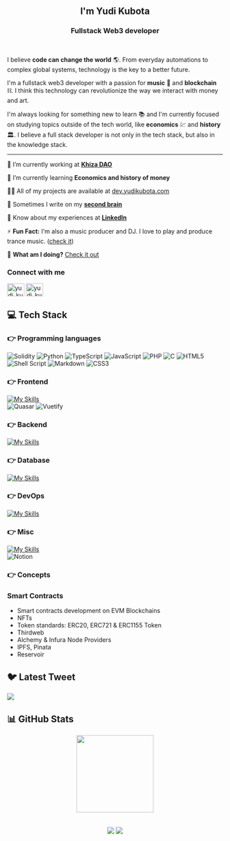 <h2 align="center">I'm Yudi Kubota</h2>
<h3 align="center">Fullstack Web3 developer</h3>

<br>

I believe **code can change the world** 🌎. From everyday automations to complex global systems, technology is the key to a better future.

I'm a fullstack web3 developer with a passion for **music** 🎵 and **blockchain** ⛓️. I think this technology can revolutionize the way we interact with money and art. 

I'm always looking for something new to learn 📚 and I'm currently focused on studying topics outside of the tech world, like **economics** 💹 and **history** 🏛️. I believe a full stack developer is not only in the tech stack, but also in the knowledge stack.

---

🔭 I’m currently working at [**Khiza DAO**](https://khizadao.com)

🌱 I’m currently learning **Economics and history of money**

👨‍💻 All of my projects are available at [dev.yudikubota.com](https://dev.yudikubota.com)

📝 Sometimes I write on my [**second brain**](https://notion.yudikubota.com)

📄 Know about my experiences at [**LinkedIn**](https://www.linkedin.com/in/yudi-kubota/)

⚡ **Fun Fact:** I'm also a music producer and DJ. I love to play and produce trance music. ([check it](https://music.yudikubota.com))

🧠 **What am I doing?** [Check it out](https://yudikubota.notion.site/O-que-estou-fazendo-85cfa964582b4b8c97b29eb461224e22)

<h3 align="left">Connect with me</h3>
<p align="left">
<a href="https://twitter.com/yudi_kubota" target="blank"><img align="center" src="https://raw.githubusercontent.com/rahuldkjain/github-profile-readme-generator/master/src/images/icons/Social/twitter.svg" alt="yudi_kubota" height="30" width="40" /></a>
<a href="https://instagram.com/yudi_kubota" target="blank"><img align="center" src="https://raw.githubusercontent.com/rahuldkjain/github-profile-readme-generator/master/src/images/icons/Social/instagram.svg" alt="yudi_kubota" height="30" width="40" /></a>
</p>

## 💻 Tech Stack

### 👉 Programming languages

![Solidity](https://img.shields.io/badge/Solidity-%23363636.svg?style=for-the-badge&logo=solidity&logoColor=white) ![Python](https://img.shields.io/badge/python-3670A0?style=for-the-badge&logo=python&logoColor=ffdd54) ![TypeScript](https://img.shields.io/badge/typescript-%23007ACC.svg?style=for-the-badge&logo=typescript&logoColor=white) ![JavaScript](https://img.shields.io/badge/javascript-%23323330.svg?style=for-the-badge&logo=javascript&logoColor=%23F7DF1E) ![PHP](https://img.shields.io/badge/php-%23777BB4.svg?style=for-the-badge&logo=php&logoColor=white) ![C](https://img.shields.io/badge/c-%2300599C.svg?style=for-the-badge&logo=c&logoColor=white) ![HTML5](https://img.shields.io/badge/html5-%23E34F26.svg?style=for-the-badge&logo=html5&logoColor=white) ![Shell Script](https://img.shields.io/badge/shell_script-%23121011.svg?style=for-the-badge&logo=gnu-bash&logoColor=white) ![Markdown](https://img.shields.io/badge/markdown-%23000000.svg?style=for-the-badge&logo=markdown&logoColor=white) ![CSS3](https://img.shields.io/badge/css3-%231572B6.svg?style=for-the-badge&logo=css3&logoColor=white)

<!-- [![My Skills](https://skillicons.dev/icons?i=solidity,typescript,python,javascript,php,c&perline=15)](https://skillicons.dev) -->

### 👉 Frontend
[![My Skills](https://skillicons.dev/icons?i=tailwind,vue,vite,sass,electron&perline=15)](https://skillicons.dev) <br>
![Quasar](https://img.shields.io/badge/Quasar-16B7FB?style=for-the-badge&logo=quasar&logoColor=black)
![Vuetify](https://img.shields.io/badge/Vuetify-1867C0?style=for-the-badge&logo=vuetify&logoColor=AEDDFF)

### 👉 Backend
[![My Skills](https://skillicons.dev/icons?i=aws,laravel,solidity,nodejs,nginx&perline=15)](https://skillicons.dev)

### 👉 Database
[![My Skills](https://skillicons.dev/icons?i=mysql,postgres,redis,dynamodb&perline=15)](https://skillicons.dev)

### 👉 DevOps
[![My Skills](https://skillicons.dev/icons?i=linux,aws,docker,cloudflare,github,gitlab&perline=15)](https://skillicons.dev)

### 👉 Misc
[![My Skills](https://skillicons.dev/icons?i=postman,git&perline=15)](https://skillicons.dev) <br>
![Notion](https://img.shields.io/badge/Notion-%23000000.svg?style=for-the-badge&logo=notion&logoColor=white)


 ### 👉 Concepts

### Smart Contracts

- Smart contracts development on EVM Blockchains
- NFTs
- Token standards: ERC20, ERC721 & ERC1155 Token
- Thirdweb
- Alchemy & Infura Node Providers
- IPFS, Pinata
- Reservoir

## 🐦 Latest Tweet
[![](https://gtce.itsvg.in/api?username=yudi_kubota)](https://github.com/VishwaGauravIn/github-twitter-card-embed)

## 📊 GitHub Stats

  <div align="center">
  <a href="https://github.com/yudikubota">
  <img height="180em" src="https://github-readme-stats.vercel.app/api/top-langs/?username=yudikubota&layout=compact&langs_count=7&theme=gotham"/>
</div>

<div align="center"> 
  <br>
  <br>
  <a href="https://www.linkedin.com/in/yudi-kubota/" target="_blank"><img src="https://img.shields.io/badge/-LinkedIn-%230077B5?style=for-the-badge&logo=linkedin&logoColor=white" target="_blank"></a>
 <a href = "mailto:yudikubota@gmail.com"><img src="https://img.shields.io/badge/-Gmail-%23333?style=for-the-badge&logo=gmail&logoColor=white" target="_blank"></a>
</div>

<!-- Inspired by GPRM ( https://gprm.itsvg.in ) -->
